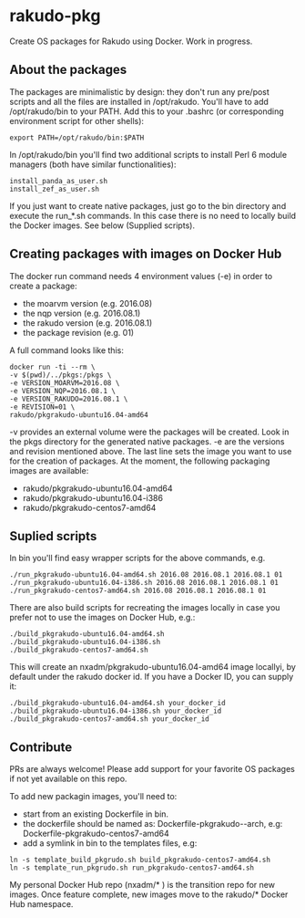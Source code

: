 # rakudo-pkg
Create OS packages for Rakudo using Docker. Work in progress.

## About the packages
The packages are minimalistic by design: they don't run any pre/post scripts
and all the files are installed in /opt/rakudo. You'll have to add
/opt/rakudo/bin to your PATH. Add this to your .bashrc (or corresponding
environment script for other shells):
```
export PATH=/opt/rakudo/bin:$PATH
```

In /opt/rakudo/bin you'll find two additional scripts to install Perl 6 module
managers (both have similar functionalities):
```
install_panda_as_user.sh
install_zef_as_user.sh
```

If you just want to create native packages, just go to the bin directory and
execute the run_*.sh commands. In this case there is no need to locally build
the Docker images. See below (Supplied scripts).

## Creating packages with images on Docker Hub
The docker run command needs 4 environment values (-e) in order to create a
package:
- the moarvm version (e.g. 2016.08)
- the nqp version (e.g. 2016.08.1)
- the rakudo version (e.g. 2016.08.1)
- the package revision (e.g. 01)

A full command looks like this:
```
docker run -ti --rm \
-v $(pwd)/../pkgs:/pkgs \
-e VERSION_MOARVM=2016.08 \
-e VERSION_NQP=2016.08.1 \
-e VERSION_RAKUDO=2016.08.1 \
-e REVISION=01 \
rakudo/pkgrakudo-ubuntu16.04-amd64
```

-v provides an external volume were the packages will be created. Look in the
pkgs directory for the generated native packages.
-e are the versions and revision mentioned above.
The last line sets the image you want to use for the creation of packages.
At the moment, the following packaging images are available:
- rakudo/pkgrakudo-ubuntu16.04-amd64
- rakudo/pkgrakudo-ubuntu16.04-i386
- rakudo/pkgrakudo-centos7-amd64

## Suplied scripts
In bin you'll find easy wrapper scripts for the above commands, e.g.
```
./run_pkgrakudo-ubuntu16.04-amd64.sh 2016.08 2016.08.1 2016.08.1 01
./run_pkgrakudo-ubuntu16.04-i386.sh 2016.08 2016.08.1 2016.08.1 01
./run_pkgrakudo-centos7-amd64.sh 2016.08 2016.08.1 2016.08.1 01
```

There are also build scripts for recreating the images locally in case you
prefer not to use the images on Docker Hub, e.g.:
```
./build_pkgrakudo-ubuntu16.04-amd64.sh
./build_pkgrakudo-ubuntu16.04-i386.sh
./build_pkgrakudo-centos7-amd64.sh
```
This will create an nxadm/pkgrakudo-ubuntu16.04-amd64 image locallyi, by
default under the rakudo docker id. If you have a Docker ID, you can supply it:

```
./build_pkgrakudo-ubuntu16.04-amd64.sh your_docker_id
./build_pkgrakudo-ubuntu16.04-i386.sh your_docker_id
./build_pkgrakudo-centos7-amd64.sh your_docker_id
```

## Contribute
PRs are always welcome! Please add support for your favorite OS packages if
not yet available on this repo.

To add new packagin images, you'll need to:
- start from an existing Dockerfile in bin.
- the dockerfile should be named as:
    Dockerfile-pkgrakudo-<OS and Major Version>-arch, e.g:
    Dockerfile-pkgrakudo-centos7-amd64
- add a symlink in bin to the templates files, e.g:
```
ln -s template_build_pkgrudo.sh build_pkgrakudo-centos7-amd64.sh
ln -s template_run_pkgrudo.sh run_pkgrakudo-centos7-amd64.sh
```

My personal Docker Hub repo (nxadm/* ) is the transition repo for new images.
Once feature complete, new images move to the rakudo/* Docker Hub namespace.
